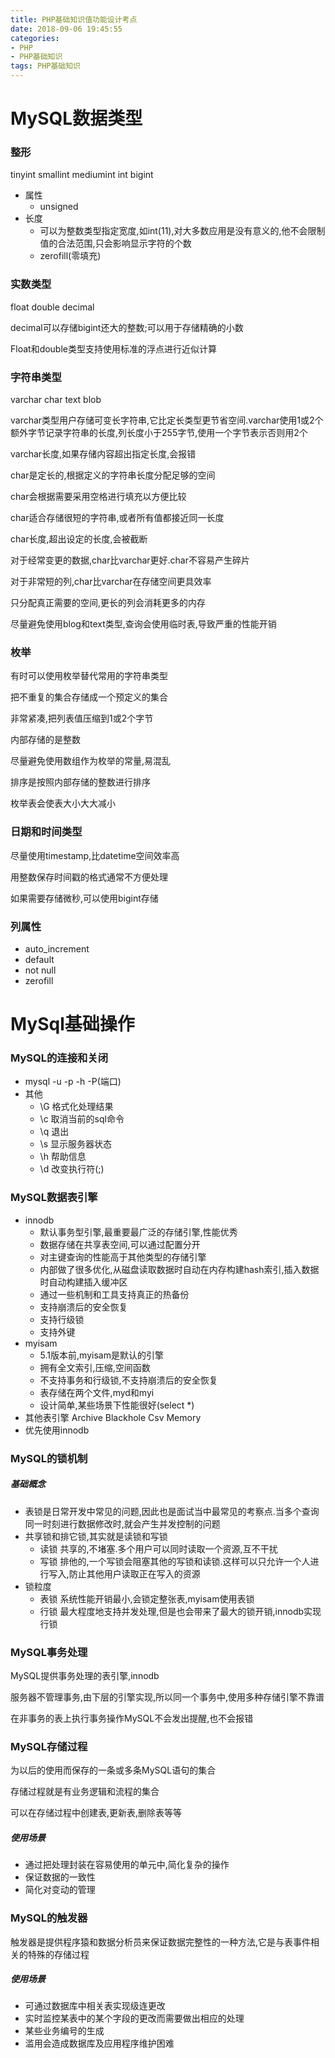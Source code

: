 ```yaml
---
title: PHP基础知识值功能设计考点
date: 2018-09-06 19:45:55
categories: 
- PHP
- PHP基础知识
tags: PHP基础知识
---
```


# MySQL数据类型
### 整形
tinyint
smallint
mediumint
int
bigint
- 属性
    - unsigned
- 长度
    - 可以为整数类型指定宽度,如int(11),对大多数应用是没有意义的,他不会限制值的合法范围,只会影响显示字符的个数
    - zerofill(零填充)

### 实数类型
float
double
decimal

decimal可以存储bigint还大的整数;可以用于存储精确的小数

Float和double类型支持使用标准的浮点进行近似计算

### 字符串类型
varchar
char
text
blob

varchar类型用户存储可变长字符串,它比定长类型更节省空间.varchar使用1或2个额外字节记录字符串的长度,列长度小于255字节,使用一个字节表示否则用2个

varchar长度,如果存储内容超出指定长度,会报错

char是定长的,根据定义的字符串长度分配足够的空间

char会根据需要采用空格进行填充以方便比较

char适合存储很短的字符串,或者所有值都接近同一长度

char长度,超出设定的长度,会被截断

对于经常变更的数据,char比varchar更好.char不容易产生碎片

对于非常短的列,char比varchar在存储空间更具效率

只分配真正需要的空间,更长的列会消耗更多的内存

尽量避免使用blog和text类型,查询会使用临时表,导致严重的性能开销

### 枚举

有时可以使用枚举替代常用的字符串类型

把不重复的集合存储成一个预定义的集合

非常紧凑,把列表值压缩到1或2个字节

内部存储的是整数

尽量避免使用数组作为枚举的常量,易混乱

排序是按照内部存储的整数进行排序

枚举表会使表大小大大减小

### 日期和时间类型

尽量使用timestamp,比datetime空间效率高

用整数保存时间戳的格式通常不方便处理

如果需要存储微秒,可以使用bigint存储

### 列属性
- auto_increment
- default
- not null
- zerofill

# MySql基础操作

### MySQL的连接和关闭
- mysql -u -p -h -P(端口)
- 其他
    - \G
        格式化处理结果
    - \c
         取消当前的sql命令
    - \q
        退出
    - \s
        显示服务器状态
    - \h
        帮助信息
    - \d
        改变执行符(;)

### MySQL数据表引擎
- innodb
    - 默认事务型引擎,最重要最广泛的存储引擎,性能优秀
    - 数据存储在共享表空间,可以通过配置分开
    - 对主键查询的性能高于其他类型的存储引擎
    - 内部做了很多优化,从磁盘读取数据时自动在内存构建hash索引,插入数据时自动构建插入缓冲区
    - 通过一些机制和工具支持真正的热备份
    - 支持崩溃后的安全恢复
    - 支持行级锁
    - 支持外键
- myisam
    - 5.1版本前,myisam是默认的引擎
    - 拥有全文索引,压缩,空间函数
    - 不支持事务和行级锁,不支持崩溃后的安全恢复
    - 表存储在两个文件,myd和myi
    - 设计简单,某些场景下性能很好(select *)
- 其他表引擎
    Archive
    Blackhole
    Csv
    Memory
- 优先使用innodb

### MySQL的锁机制
##### 基础概念
- 表锁是日常开发中常见的问题,因此也是面试当中最常见的考察点.当多个查询同一时刻进行数据修改时,就会产生并发控制的问题
- 共享锁和排它锁,其实就是读锁和写锁
    - 读锁
        共享的,不堵塞.多个用户可以同时读取一个资源,互不干扰
    - 写锁
        排他的,一个写锁会阻塞其他的写锁和读锁.这样可以只允许一个人进行写入,防止其他用户读取正在写入的资源
- 锁粒度
    - 表锁
        系统性能开销最小,会锁定整张表,myisam使用表锁
    - 行锁
        最大程度地支持并发处理,但是也会带来了最大的锁开销,innodb实现行锁

### MySQL事务处理
MySQL提供事务处理的表引擎,innodb

服务器不管理事务,由下层的引擎实现,所以同一个事务中,使用多种存储引擎不靠谱

在非事务的表上执行事务操作MySQL不会发出提醒,也不会报错

### MySQL存储过程

为以后的使用而保存的一条或多条MySQL语句的集合

存储过程就是有业务逻辑和流程的集合

可以在存储过程中创建表,更新表,删除表等等

##### 使用场景
- 通过把处理封装在容易使用的单元中,简化复杂的操作
- 保证数据的一致性
- 简化对变动的管理

### MySQL的触发器
触发器是提供程序猿和数据分析员来保证数据完整性的一种方法,它是与表事件相关的特殊的存储过程
##### 使用场景
- 可通过数据库中相关表实现级连更改
- 实时监控某表中的某个字段的更改而需要做出相应的处理
- 某些业务编号的生成
- 滥用会造成数据库及应用程序维护困难
